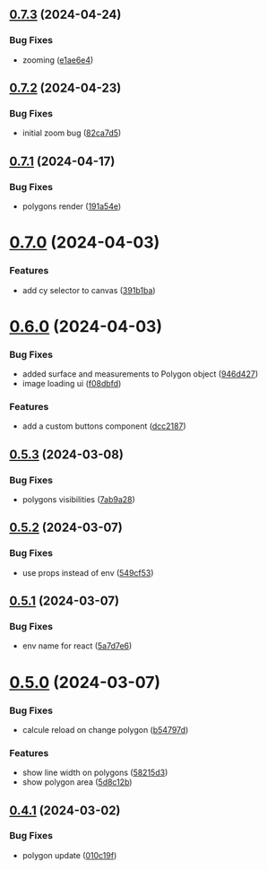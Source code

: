 ## [0.7.3](https://github.com/b-partners/bpartners-annotator-ui/compare/v0.7.2...v0.7.3) (2024-04-24)


### Bug Fixes

* zooming  ([e1ae6e4](https://github.com/b-partners/bpartners-annotator-ui/commit/e1ae6e4952c33cb560a3866f1c7518ad868f97c5))



## [0.7.2](https://github.com/b-partners/bpartners-annotator-ui/compare/v0.7.1...v0.7.2) (2024-04-23)


### Bug Fixes

* initial zoom bug ([82ca7d5](https://github.com/b-partners/bpartners-annotator-ui/commit/82ca7d55ddef95efaf12376e01df7b3692ceb0a2))



## [0.7.1](https://github.com/b-partners/bpartners-annotator-ui/compare/v0.7.0...v0.7.1) (2024-04-17)


### Bug Fixes

* polygons render ([191a54e](https://github.com/b-partners/bpartners-annotator-ui/commit/191a54e07272f5ff9e0775ed8ec3f4979d4a01b4))



# [0.7.0](https://github.com/b-partners/bpartners-annotator-ui/compare/v0.6.0...v0.7.0) (2024-04-03)


### Features

* add cy selector to canvas ([391b1ba](https://github.com/b-partners/bpartners-annotator-ui/commit/391b1ba1c2a76e4c0ceeaf24b8ad0ab57d42060c))



# [0.6.0](https://github.com/b-partners/bpartners-annotator-ui/compare/v0.5.3...v0.6.0) (2024-04-03)


### Bug Fixes

* added surface and measurements to Polygon object ([946d427](https://github.com/b-partners/bpartners-annotator-ui/commit/946d4279c943c386480503e9b744b14349d2d622))
* image loading ui ([f08dbfd](https://github.com/b-partners/bpartners-annotator-ui/commit/f08dbfd225facc2914b3fa7ef0536fe207f60115))


### Features

* add a custom buttons component ([dcc2187](https://github.com/b-partners/bpartners-annotator-ui/commit/dcc2187166b89e8a2eeeef1d4dbeddf67d16b8c2))



## [0.5.3](https://github.com/b-partners/bpartners-annotator-ui/compare/v0.5.2...v0.5.3) (2024-03-08)


### Bug Fixes

* polygons visibilities ([7ab9a28](https://github.com/b-partners/bpartners-annotator-ui/commit/7ab9a280820270b24a7d01aee7e7f5f3970ef939))



## [0.5.2](https://github.com/b-partners/bpartners-annotator-ui/compare/v0.5.1...v0.5.2) (2024-03-07)


### Bug Fixes

* use props instead of env ([549cf53](https://github.com/b-partners/bpartners-annotator-ui/commit/549cf53ec737de9732b12a10d54d42efc8070214))



## [0.5.1](https://github.com/b-partners/bpartners-annotator-ui/compare/v0.5.0...v0.5.1) (2024-03-07)


### Bug Fixes

* env name for react ([5a7d7e6](https://github.com/b-partners/bpartners-annotator-ui/commit/5a7d7e6b832533e7d134df6e381a5ee526e35119))



# [0.5.0](https://github.com/b-partners/bpartners-annotator-ui/compare/v0.4.1...v0.5.0) (2024-03-07)


### Bug Fixes

* calcule reload on change polygon ([b54797d](https://github.com/b-partners/bpartners-annotator-ui/commit/b54797db404073625d5db777237fc2977cd5d64e))


### Features

* show line width on polygons ([58215d3](https://github.com/b-partners/bpartners-annotator-ui/commit/58215d3f745fe71cda5ad9378096747671c14625))
* show polygon area ([5d8c12b](https://github.com/b-partners/bpartners-annotator-ui/commit/5d8c12b8d5d560061f1790635ed23bfe2095f9ea))



## [0.4.1](https://github.com/b-partners/bpartners-annotator-ui/compare/v0.4.0...v0.4.1) (2024-03-02)


### Bug Fixes

* polygon update ([010c19f](https://github.com/b-partners/bpartners-annotator-ui/commit/010c19f75647587b2dd7898b2149d5cf7058c41b))




